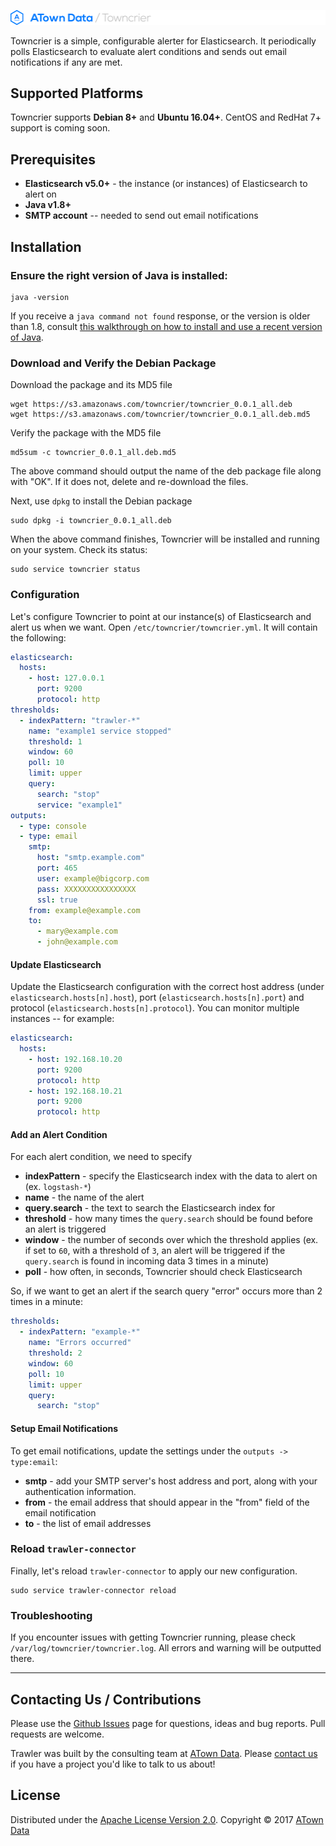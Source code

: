 [![ATown Data](/img/towncrier-banner.png)](https://www.atowndata.com)

Towncrier is a simple, configurable alerter for Elasticsearch. It periodically polls Elasticsearch to evaluate alert conditions and sends out email notifications if any are met.

## Supported Platforms

Towncrier supports **Debian 8+** and **Ubuntu 16.04+**. CentOS and RedHat 7+ support is coming soon.

## Prerequisites

* **Elasticsearch v5.0+** - the instance (or instances) of Elasticsearch to alert on
* **Java v1.8+**
* **SMTP account** -- needed to send out email notifications

## Installation

### Ensure the right version of Java is installed:

```
java -version
```

If you receive a `java command not found` response, or the version is older than 1.8, consult [this walkthrough on how to install and use a recent version of Java](https://www.digitalocean.com/community/tutorials/how-to-install-java-with-apt-get-on-ubuntu-16-04).

### Download and Verify the Debian Package

Download the package and its MD5 file

```Shell
wget https://s3.amazonaws.com/towncrier/towncrier_0.0.1_all.deb
wget https://s3.amazonaws.com/towncrier/towncrier_0.0.1_all.deb.md5
```

Verify the package with the MD5 file

````
md5sum -c towncrier_0.0.1_all.deb.md5
````

The above command should output the name of the deb package file along with "OK". If it does not, delete and re-download the files.

Next, use `dpkg` to install the Debian package

```
sudo dpkg -i towncrier_0.0.1_all.deb
```

When the above command finishes, Towncrier will be installed and running on your system. Check its status:

```
sudo service towncrier status
```

### Configuration

Let's configure Towncrier to point at our instance(s) of Elasticsearch and alert us when we want. Open `/etc/towncrier/towncrier.yml`. It will contain the following:

```YAML
elasticsearch:
  hosts:
    - host: 127.0.0.1
      port: 9200
      protocol: http
thresholds:
  - indexPattern: "trawler-*"
    name: "example1 service stopped"
    threshold: 1
    window: 60
    poll: 10
    limit: upper
    query:
      search: "stop"
      service: "example1"
outputs:
  - type: console
  - type: email
    smtp:
      host: "smtp.example.com"
      port: 465
      user: example@bigcorp.com
      pass: XXXXXXXXXXXXXXXX
      ssl: true
    from: example@example.com
    to:
      - mary@example.com
      - john@example.com
```

#### Update Elasticsearch

Update the Elasticsearch configuration with the correct host address (under `elasticsearch.hosts[n].host`), port (`elasticsearch.hosts[n].port`) and protocol (`elasticsearch.hosts[n].protocol`). You can monitor multiple instances -- for example:

```YAML
elasticsearch:
  hosts:
    - host: 192.168.10.20
      port: 9200
      protocol: http
    - host: 192.168.10.21
      port: 9200
      protocol: http
```

#### Add an Alert Condition

For each alert condition, we need to specify
  * **indexPattern** - specify the Elasticsearch index with the data to alert on (ex. `logstash-*`)
  * **name** - the name of the alert
  * **query.search** - the text to search the Elasticsearch index for
  * **threshold** - how many times the `query.search` should be found before an alert is triggered
  * **window** - the number of seconds over which the threshold applies (ex. if set to `60`, with a threshold of `3`, an alert will be triggered if the `query.search` is found in incoming data 3 times in a minute)
  * **poll** - how often, in seconds, Towncrier should check Elasticsearch

So, if we want to get an alert if the search query "error" occurs more than 2 times in a minute:

```YAML
thresholds:
  - indexPattern: "example-*"
    name: "Errors occurred"
    threshold: 2
    window: 60
    poll: 10
    limit: upper
    query:
      search: "stop"
```

#### Setup Email Notifications

To get email notifications, update the settings under the `outputs -> type:email`:
* **smtp** - add your SMTP server's host address and port, along with your authentication information.
* **from** - the email address that should appear in the "from" field of the email notification
* **to** - the list of email addresses 

### Reload `trawler-connector`

Finally, let's reload `trawler-connector` to apply our new configuration.

```Shell
sudo service trawler-connector reload
```

### Troubleshooting

If you encounter issues with getting Towncrier running, please check `/var/log/towncrier/towncrier.log`. All errors and warning will be outputted there.

---

## Contacting Us / Contributions

Please use the [Github Issues](https://github.com/atowndata/towncrier/issues) page for questions, ideas and bug reports. Pull requests are welcome.

Trawler was built by the consulting team at [ATown Data](https://www.atowndata.com). Please [contact us](https://atowndata.com/contact/) if you have a project you'd like to talk to us about!


## License

Distributed under the [Apache License Version 2.0](http://www.apache.org/licenses/LICENSE-2.0).
Copyright &copy; 2017 [ATown Data](https://www.atowndata.com)